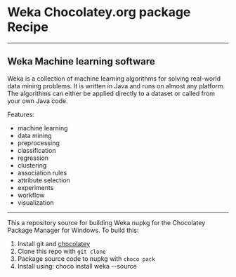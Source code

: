 # Weka Chocolatey.org package Recipe
---
## Weka Machine learning software

Weka is a collection of machine learning algorithms for solving real-world data mining problems. It is written in Java and runs on almost any platform. The algorithms can either be applied directly to a dataset or called from your own Java code.

Features:
* machine learning
* data mining
* preprocessing
* classification
* regression
* clustering
* association rules
* attribute selection
* experiments
* workflow
* visualization

---
This a repository source for building Weka nupkg for the Chocolatey Package Manager for Windows. 
To build this:

1. Install git and [chocolatey](https://www.chocolatey.org)
2. Clone this repo with `git clone`
3. Package source code to nupkg with `choco pack`
4. Install using: choco install weka --source <current folder where nupkg is>

